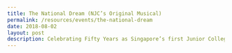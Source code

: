 ```yaml
---
title: The National Dream (NJC’s Original Musical)
permalink: /resources/events/the-national-dream
date: 2018-08-02
layout: post
description: Celebrating Fifty Years as Singapore’s first Junior College
---
```

